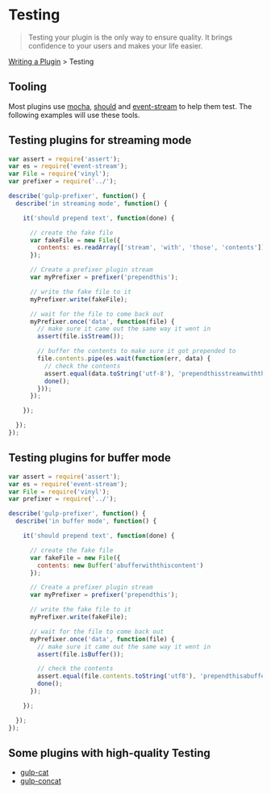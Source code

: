 # Testing

> Testing your plugin is the only way to ensure quality. It brings confidence to your users and makes your life easier.

[Writing a Plugin](README.md) > Testing


## Tooling

Most plugins use [mocha](https://github.com/mochajs/mocha), [should](https://github.com/shouldjs/should.js) and [event-stream](https://github.com/dominictarr/event-stream) to help them test. The following examples will use these tools.


## Testing plugins for streaming mode

```js
var assert = require('assert');
var es = require('event-stream');
var File = require('vinyl');
var prefixer = require('../');

describe('gulp-prefixer', function() {
  describe('in streaming mode', function() {

    it('should prepend text', function(done) {

      // create the fake file
      var fakeFile = new File({
        contents: es.readArray(['stream', 'with', 'those', 'contents'])
      });

      // Create a prefixer plugin stream
      var myPrefixer = prefixer('prependthis');

      // write the fake file to it
      myPrefixer.write(fakeFile);

      // wait for the file to come back out
      myPrefixer.once('data', function(file) {
        // make sure it came out the same way it went in
        assert(file.isStream());

        // buffer the contents to make sure it got prepended to
        file.contents.pipe(es.wait(function(err, data) {
          // check the contents
          assert.equal(data.toString('utf-8'), 'prependthisstreamwiththosecontents');
          done();
        }));
      });

    });

  });
});
```


## Testing plugins for buffer mode

```js
var assert = require('assert');
var es = require('event-stream');
var File = require('vinyl');
var prefixer = require('../');

describe('gulp-prefixer', function() {
  describe('in buffer mode', function() {

    it('should prepend text', function(done) {

      // create the fake file
      var fakeFile = new File({
        contents: new Buffer('abufferwiththiscontent')
      });

      // Create a prefixer plugin stream
      var myPrefixer = prefixer('prependthis');

      // write the fake file to it
      myPrefixer.write(fakeFile);

      // wait for the file to come back out
      myPrefixer.once('data', function(file) {
        // make sure it came out the same way it went in
        assert(file.isBuffer());

        // check the contents
        assert.equal(file.contents.toString('utf8'), 'prependthisabufferwiththiscontent');
        done();
      });

    });

  });
});
```


## Some plugins with high-quality Testing

* [gulp-cat](https://github.com/ben-eb/gulp-cat/blob/master/test.js)
* [gulp-concat](https://github.com/contra/gulp-concat/blob/master/test/main.js)
